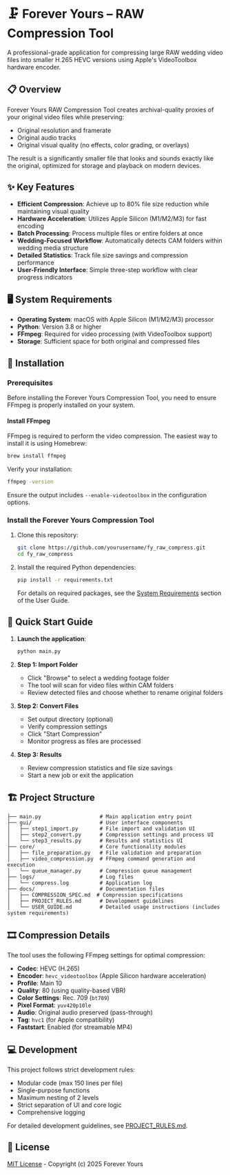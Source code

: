 # 🗜️ Forever Yours – RAW Compression Tool

A professional-grade application for compressing large RAW wedding video files into smaller H.265 HEVC versions using Apple's VideoToolbox hardware encoder.

## 📋 Overview

Forever Yours RAW Compression Tool creates archival-quality proxies of your original video files while preserving:
- Original resolution and framerate
- Original audio tracks
- Original visual quality (no effects, color grading, or overlays)

The result is a significantly smaller file that looks and sounds exactly like the original, optimized for storage and playback on modern devices.

## ✨ Key Features

- **Efficient Compression**: Achieve up to 80% file size reduction while maintaining visual quality
- **Hardware Acceleration**: Utilizes Apple Silicon (M1/M2/M3) for fast encoding
- **Batch Processing**: Process multiple files or entire folders at once
- **Wedding-Focused Workflow**: Automatically detects CAM folders within wedding media structure
- **Detailed Statistics**: Track file size savings and compression performance
- **User-Friendly Interface**: Simple three-step workflow with clear progress indicators

## 🖥️ System Requirements

- **Operating System**: macOS with Apple Silicon (M1/M2/M3) processor
- **Python**: Version 3.8 or higher
- **FFmpeg**: Required for video processing (with VideoToolbox support)
- **Storage**: Sufficient space for both original and compressed files

## 🔧 Installation

### Prerequisites

Before installing the Forever Yours Compression Tool, you need to ensure FFmpeg is properly installed on your system.

#### Install FFmpeg

FFmpeg is required to perform the video compression. The easiest way to install it is using Homebrew:

```bash
brew install ffmpeg
```

Verify your installation:

```bash
ffmpeg -version
```

Ensure the output includes `--enable-videotoolbox` in the configuration options.

### Install the Forever Yours Compression Tool

1. Clone this repository:
   ```bash
   git clone https://github.com/yourusername/fy_raw_compress.git
   cd fy_raw_compress
   ```

2. Install the required Python dependencies:
   ```bash
   pip install -r requirements.txt
   ```

   For details on required packages, see the [System Requirements](docs/USER_GUIDE.md#system-requirements) section of the User Guide.

## 🚀 Quick Start Guide

1. **Launch the application**:
   ```bash
   python main.py
   ```

2. **Step 1: Import Folder**
   - Click "Browse" to select a wedding footage folder
   - The tool will scan for video files within CAM folders
   - Review detected files and choose whether to rename original folders

3. **Step 2: Convert Files**
   - Set output directory (optional)
   - Verify compression settings
   - Click "Start Compression"
   - Monitor progress as files are processed

4. **Step 3: Results**
   - Review compression statistics and file size savings
   - Start a new job or exit the application

## 🏗️ Project Structure

```
├── main.py                   # Main application entry point
├── gui/                      # User interface components
│   ├── step1_import.py       # File import and validation UI
│   ├── step2_convert.py      # Compression settings and process UI
│   └── step3_results.py      # Results and statistics UI
├── core/                     # Core functionality modules
│   ├── file_preparation.py   # File validation and preparation
│   ├── video_compression.py  # FFmpeg command generation and execution
│   └── queue_manager.py      # Compression queue management
├── logs/                     # Log files
│   └── compress.log          # Application log
├── docs/                     # Documentation files
│   ├── COMPRESSION_SPEC.md  # Compression specifications
│   ├── PROJECT_RULES.md      # Development guidelines
│   └── USER_GUIDE.md         # Detailed usage instructions (includes system requirements)
```

## 🎞️ Compression Details

The tool uses the following FFmpeg settings for optimal compression:

- **Codec**: HEVC (H.265)
- **Encoder**: `hevc_videotoolbox` (Apple Silicon hardware acceleration)
- **Profile**: Main 10
- **Quality**: 80 (using quality-based VBR)
- **Color Settings**: Rec. 709 (`bt709`)
- **Pixel Format**: `yuv420p10le`
- **Audio**: Original audio preserved (pass-through)
- **Tag**: `hvc1` (for Apple compatibility)
- **Faststart**: Enabled (for streamable MP4)

## 💻 Development

This project follows strict development rules:
- Modular code (max 150 lines per file)
- Single-purpose functions
- Maximum nesting of 2 levels
- Strict separation of UI and core logic
- Comprehensive logging

For detailed development guidelines, see [PROJECT_RULES.md](docs/PROJECT_RULES.md).

## 📄 License

[MIT License](LICENSE) - Copyright (c) 2025 Forever Yours